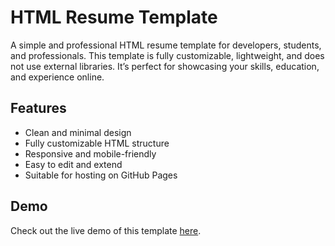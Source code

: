 # HTML Resume Template  

A simple and professional HTML resume template for developers, students, and professionals. This template is fully customizable, lightweight, and does not use external libraries. It’s perfect for showcasing your skills, education, and experience online.  

## Features  
- Clean and minimal design  
- Fully customizable HTML structure  
- Responsive and mobile-friendly  
- Easy to edit and extend  
- Suitable for hosting on GitHub Pages  

## Demo  
Check out the live demo of this template [here](#).  

